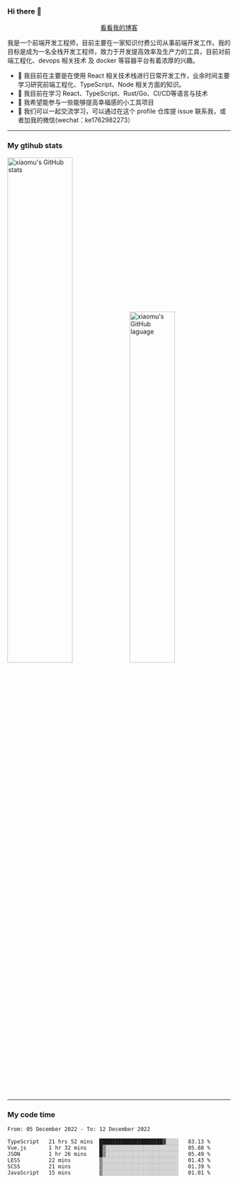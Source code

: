 ### Hi there 👋

<p align="center">
  <a href="https://blog.realjacket.site/">看看我的博客</a>
</p>

我是一个前端开发工程师，目前主要在一家知识付费公司从事前端开发工作。我的目标是成为一名全栈开发工程师，致力于开发提高效率及生产力的工具，目前对前端工程化、devops 相关技术 及 docker 等容器平台有着浓厚的兴趣。

- 🔭 我目前在主要是在使用 React 相关技术栈进行日常开发工作，业余时间主要学习研究前端工程化、TypeScript、Node 相关方面的知识。
- 🌱 我目前在学习 React、TypeScript、Rust/Go、CI/CD等语言与技术
- 👯 我希望能参与一些能够提高幸福感的小工具项目
- 💬 我们可以一起交流学习，可以通过在这个 profile 仓库提 issue 联系我，或者加我的微信(wechat：ke1762982273）

***

### My gtihub stats

<a><img src="https://github-readme-stats.vercel.app/api?username=real-jacket" title="xiaomu's GitHub stats" alt="xiaomu's GitHub stats" style="width:54%;"/></a>
<a><img src="https://github-readme-stats.vercel.app/api/top-langs/?username=real-jacket&layout=compact" title="xiaomu's GitHub laguage" alt="xiaomu's GitHub laguage" style="width:45%;"/><a/>

***

### My code time

<!--START_SECTION:waka-->

```text
From: 05 December 2022 - To: 12 December 2022

TypeScript   21 hrs 52 mins  ████████████████████▓░░░░   83.13 %
Vue.js       1 hr 32 mins    █▒░░░░░░░░░░░░░░░░░░░░░░░   05.88 %
JSON         1 hr 26 mins    █▒░░░░░░░░░░░░░░░░░░░░░░░   05.49 %
LESS         22 mins         ▒░░░░░░░░░░░░░░░░░░░░░░░░   01.43 %
SCSS         21 mins         ▒░░░░░░░░░░░░░░░░░░░░░░░░   01.39 %
JavaScript   15 mins         ▒░░░░░░░░░░░░░░░░░░░░░░░░   01.01 %
```

<!--END_SECTION:waka-->
